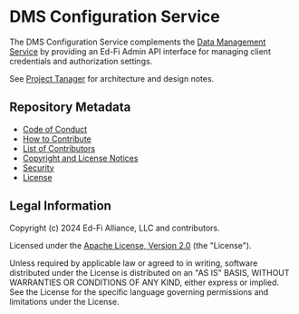 # DMS Configuration Service

The DMS Configuration Service complements the [Data Management
Service](https://github.com/Ed-Fi-Alliance-OSS/Data-Management-Service) by
providing an Ed-Fi Admin API interface for managing client credentials and
authorization settings.

See [Project Tanager](https://github.com/Ed-Fi-Alliance-OSS/Project-Tanager) for
architecture and design notes.

## Repository Metadata

- [Code of Conduct](./CODE_OF_CONDUCT.md)
- [How to Contribute](https://github.com/Ed-Fi-Alliance-OSS/Project-Tanager/blob/main/CONTRIBUTING.md)
- [List of Contributors](./CONTRIBUTORS.md)
- [Copyright and License Notices](./NOTICES.md)
- [Security](./SECURITY.md)
- [License](./LICENSE)

## Legal Information

Copyright (c) 2024 Ed-Fi Alliance, LLC and contributors.

Licensed under the [Apache License, Version 2.0](./LICENSE) (the "License").

Unless required by applicable law or agreed to in writing, software distributed
under the License is distributed on an "AS IS" BASIS, WITHOUT WARRANTIES OR
CONDITIONS OF ANY KIND, either express or implied. See the License for the
specific language governing permissions and limitations under the License.
